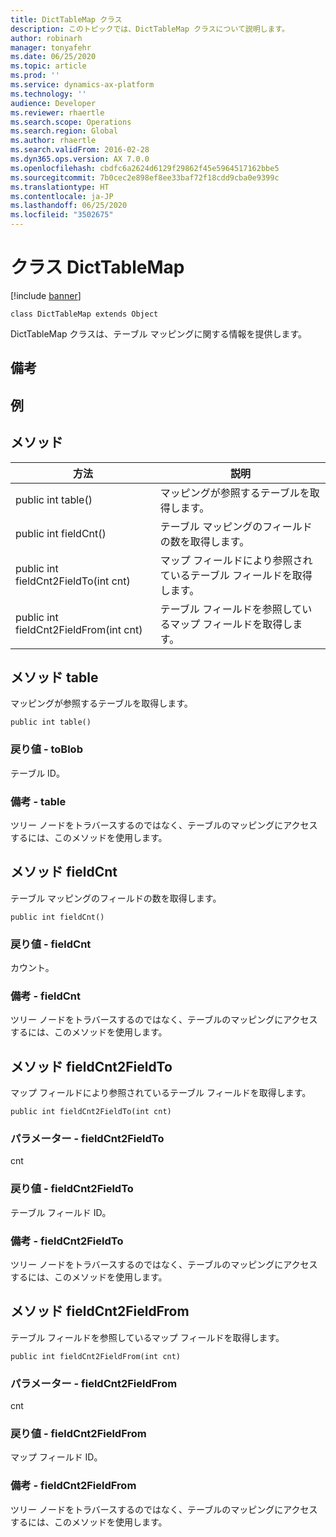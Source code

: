 ```yaml
---
title: DictTableMap クラス
description: このトピックでは、DictTableMap クラスについて説明します。
author: robinarh
manager: tonyafehr
ms.date: 06/25/2020
ms.topic: article
ms.prod: ''
ms.service: dynamics-ax-platform
ms.technology: ''
audience: Developer
ms.reviewer: rhaertle
ms.search.scope: Operations
ms.search.region: Global
ms.author: rhaertle
ms.search.validFrom: 2016-02-28
ms.dyn365.ops.version: AX 7.0.0
ms.openlocfilehash: cbdfc6a2624d6129f29862f45e5964517162bbe5
ms.sourcegitcommit: 7b0cec2e898ef8ee33baf72f18cdd9cba0e9399c
ms.translationtype: HT
ms.contentlocale: ja-JP
ms.lasthandoff: 06/25/2020
ms.locfileid: "3502675"
---
```

# <a name="class-dicttablemap"></a>クラス DictTableMap

[!include [banner](../../includes/banner.md)]

```xpp
class DictTableMap extends Object
```

DictTableMap クラスは、テーブル マッピングに関する情報を提供します。

## <a name="remarks"></a>備考

## <a name="examples"></a>例

## <a name="methods"></a>メソッド

| 方法                                 | 説明                                                    |
|----------------------------------------|----------------------------------------------------------------|
| public int table()                     | マッピングが参照するテーブルを取得します。               |
| public int fieldCnt()                  | テーブル マッピングのフィールドの数を取得します。            |
| public int fieldCnt2FieldTo(int cnt)   | マップ フィールドにより参照されているテーブル フィールドを取得します。 |
| public int fieldCnt2FieldFrom(int cnt) | テーブル フィールドを参照しているマップ フィールドを取得します。     |

## <a name="method-table"></a>メソッド table

マッピングが参照するテーブルを取得します。

```xpp
public int table()
```

### <a name="return-value---table"></a>戻り値 - toBlob

テーブル ID。

### <a name="remarks---table"></a>備考 - table

ツリー ノードをトラバースするのではなく、テーブルのマッピングにアクセスするには、このメソッドを使用します。

## <a name="method-fieldcnt"></a>メソッド fieldCnt

テーブル マッピングのフィールドの数を取得します。

```xpp
public int fieldCnt()
```

### <a name="return-value---fieldcnt"></a>戻り値 - fieldCnt

カウント。

### <a name="remarks---fieldcnt"></a>備考 - fieldCnt

ツリー ノードをトラバースするのではなく、テーブルのマッピングにアクセスするには、このメソッドを使用します。

## <a name="method-fieldcnt2fieldto"></a>メソッド fieldCnt2FieldTo

マップ フィールドにより参照されているテーブル フィールドを取得します。

```xpp
public int fieldCnt2FieldTo(int cnt)
```

### <a name="parameters---fieldcnt2fieldto"></a>パラメーター - fieldCnt2FieldTo

cnt  

### <a name="return-value---fieldcnt2fieldto"></a>戻り値 - fieldCnt2FieldTo

テーブル フィールド ID。

### <a name="remarks---fieldcnt2fieldto"></a>備考 - fieldCnt2FieldTo

ツリー ノードをトラバースするのではなく、テーブルのマッピングにアクセスするには、このメソッドを使用します。

## <a name="method-fieldcnt2fieldfrom"></a>メソッド fieldCnt2FieldFrom

テーブル フィールドを参照しているマップ フィールドを取得します。

```xpp
public int fieldCnt2FieldFrom(int cnt)
```

### <a name="parameters---fieldcnt2fieldfrom"></a>パラメーター - fieldCnt2FieldFrom

cnt  

### <a name="return-value---fieldcnt2fieldfrom"></a>戻り値 - fieldCnt2FieldFrom

マップ フィールド ID。

### <a name="remarks---fieldcnt2fieldfrom"></a>備考 - fieldCnt2FieldFrom

ツリー ノードをトラバースするのではなく、テーブルのマッピングにアクセスするには、このメソッドを使用します。

